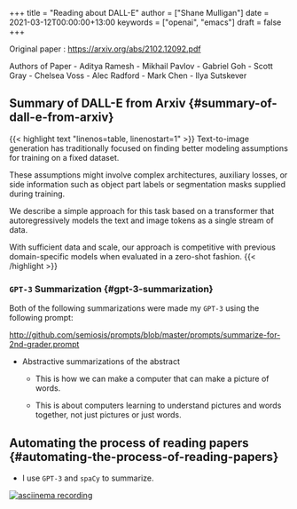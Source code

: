 +++
title = "Reading about DALL-E"
author = ["Shane Mulligan"]
date = 2021-03-12T00:00:00+13:00
keywords = ["openai", "emacs"]
draft = false
+++

Original paper
: <https://arxiv.org/abs/2102.12092.pdf>


Authors of Paper
    -   Aditya Ramesh
    -   Mikhail Pavlov
    -   Gabriel Goh
    -   Scott Gray
    -   Chelsea Voss
    -   Alec Radford
    -   Mark Chen
    -   Ilya Sutskever


## Summary of DALL-E from Arxiv {#summary-of-dall-e-from-arxiv}

{{< highlight text "linenos=table, linenostart=1" >}}
Text-to-image generation has traditionally
focused on finding better modeling assumptions
for training on a fixed dataset.

These assumptions might involve complex
architectures, auxiliary losses, or side
information such as object part labels or
segmentation masks supplied during training.

We describe a simple approach for this task
based on a transformer that autoregressively
models the text and image tokens as a single
stream of data.

With sufficient data and scale, our approach
is competitive with previous domain-specific
models when evaluated in a zero-shot fashion.
{{< /highlight >}}


### `GPT-3` Summarization {#gpt-3-summarization}

Both of the following summarizations were made
my `GPT-3` using the following prompt:

<http://github.com/semiosis/prompts/blob/master/prompts/summarize-for-2nd-grader.prompt>

-   Abstractive summarizations of the abstract
    -   This is how we can make a computer that can make a picture of words.

    -   This is about computers learning to understand pictures and words together,
        not just pictures or just words.


## Automating the process of reading papers {#automating-the-process-of-reading-papers}

-   I use `GPT-3` and `spaCy` to summarize.

<a title="asciinema recording" href="https://asciinema.org/a/mp12WYy9bWwkeRizb4Y4o4jJb" target="_blank"><img alt="asciinema recording" src="https://asciinema.org/a/mp12WYy9bWwkeRizb4Y4o4jJb.svg" /></a>